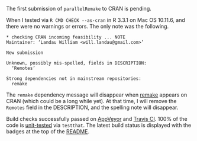 The first submission of `parallelRemake` to CRAN is pending. 

When I tested via `R CMD CHECK --as-cran` in R 3.3.1 on Mac OS 10.11.6, and there were no warnings or errors. The only note was the following.

```
* checking CRAN incoming feasibility ... NOTE
Maintainer: ‘Landau William <will.landau@gmail.com>’

New submission

Unknown, possibly mis-spelled, fields in DESCRIPTION:
  ‘Remotes’
 
Strong dependencies not in mainstream repositories:
  remake
```

The `remake` dependency message will disappear when [remake](https://github.com/richfitz/remake) appears on CRAN (which could be a long while yet). At that time, I will remove the `Remotes` field in the DESCRIPTION, and the spelling note will disappear.

Build checks successfully passed on [AppVeyor](https://ci.appveyor.com/project/wlandau/parallelRemake) and [Travis CI](https://travis-ci.org/wlandau/parallelRemake). 100% of the code is [unit-tested](https://codecov.io/github/wlandau/parallelRemake?branch=master) via `testthat`. The latest build status is displayed with the badges at the top of the [README](https://github.com/wlandau/parallelRemake/blob/master/README.md).
